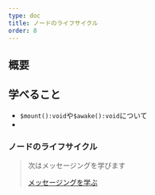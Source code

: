 ```yaml
---
type: doc
title: ノードのライフサイクル
order: 8
---
```


## 概要

## 学べること

* `$mount():void`や`$awake():void`について
* 

### ノードのライフサイクル

> 次はメッセージングを学びます
>
> [メッセージングを学ぶ](/tutorial/09-messaging.html)